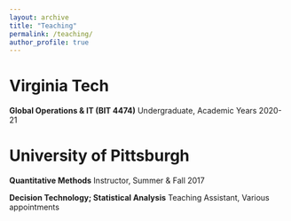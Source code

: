 ```yaml
---
layout: archive
title: "Teaching"
permalink: /teaching/
author_profile: true
---
```


# Virginia Tech
**Global Operations & IT (BIT 4474)** Undergraduate, Academic Years 2020-21

# University of Pittsburgh
**Quantitative Methods** Instructor, Summer & Fall 2017

**Decision Technology; Statistical Analysis** Teaching Assistant, Various appointments 
